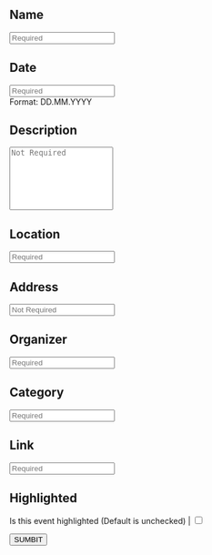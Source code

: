 <!-- TITLE: Add New Event -->

## Name

<input type="text" name="Name" placeholder="Required" ><br>

## Date

<input type="text" name="Date" placeholder="Required" ><br>
Format: DD.MM.YYYY

## Description

<textarea name="Desc" placeholder="Not Required" rows="7" style="resize: none" ></textarea><br>

## Location

<input type="text" name="Location" placeholder="Required"><br>

## Address

<input type="text" name="Address" placeholder="Not Required" ><br>

## Organizer

<input type="text" name="Organizer" placeholder="Required"><br>

## Category

<input type="text" name="Category" placeholder="Required"><br>

## Link

<input type="text" name="Link" placeholder="Required"><br>

## Highlighted

Is this event highlighted (Default is unchecked)  |
<input type="checkbox" name="Highlighted" placeholder="Required"><br>


<button onclick="POSTevent()" >SUMBIT</button>